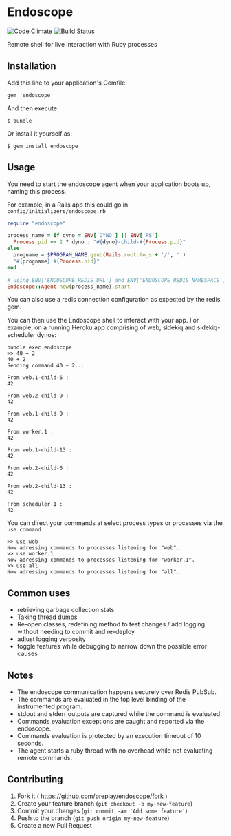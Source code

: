 # Endoscope

[![Code Climate](https://codeclimate.com/github/preplay/endoscope.png)](https://codeclimate.com/github/preplay/endoscope)
[![Build Status](https://travis-ci.org/preplay/endoscope.svg?branch=master)](https://travis-ci.org/preplay/endoscope)

Remote shell for live interaction with Ruby processes

## Installation

Add this line to your application's Gemfile:

    gem 'endoscope'

And then execute:

    $ bundle

Or install it yourself as:

    $ gem install endoscope

## Usage

You need to start the endoscope agent when your application boots up, naming this process.

For example, in a Rails app this could go in `config/initializers/endoscope.rb`

```ruby
require "endoscope"

process_name = if dyno = ENV['DYNO'] || ENV['PS']
  Process.pid == 2 ? dyno : "#{dyno}-child-#{Process.pid}"
else
  progname = $PROGRAM_NAME.gsub(Rails.root.to_s + '/', '')
  "#{progname}:#{Process.pid}"
end

# using ENV['ENDOSCOPE_REDIS_URL'] and ENV['ENDOSCOPE_REDIS_NAMESPACE']
Endoscope::Agent.new(process_name).start
```

You can also use a redis connection configuration as expected by the redis gem.

You can then use the Endoscope shell to interact with your app.
For example, on a running Heroku app comprising of web, sidekiq and
sidekiq-scheduler dynos:

```
bundle exec endoscope
>> 40 + 2
40 + 2
Sending command 40 + 2...

From web.1-child-6 :
42

From web.2-child-9 :
42

From web.1-child-9 :
42

From worker.1 :
42

From web.1-child-13 :
42

From web.2-child-6 :
42

From web.2-child-13 :
42

From scheduler.1 :
42

```

You can direct your commands at select process types or processes via
the `use command`

```
>> use web
Now adressing commands to processes listening for "web".
>> use worker.1
Now adressing commands to processes listening for "worker.1".
>> use all
Now adressing commands to processes listening for "all".
```

## Common uses
* retrieving garbage collection stats
* Taking thread dumps
* Re-open classes, redefining method to test changes / add logging without needing to commit and re-deploy
* adjust logging verbosity
* toggle features while debugging to narrow down the possible error causes


## Notes

* The endoscope communication happens securely over Redis PubSub.
* The commands are evaluated in the top level binding of the instrumented program.
* stdout and stderr outputs are captured while the command is evaluated.
* Commands evaluation exceptions are caught and reported via the endoscope.
* Commands evaluation is protected by an execution timeout of 10 seconds.
* The agent starts a ruby thread with no overhead while not evaluating remote commands.

## Contributing

1. Fork it ( https://github.com/preplay/endoscope/fork )
2. Create your feature branch (`git checkout -b my-new-feature`)
3. Commit your changes (`git commit -am 'Add some feature'`)
4. Push to the branch (`git push origin my-new-feature`)
5. Create a new Pull Request
